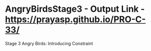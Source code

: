 # AngryBirdsStage3 -  Output Link - https://prayasp.github.io/PRO-C-33/
Stage 3 Angry Birds: Introducing Constraint
